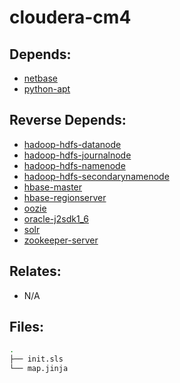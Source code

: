 # cloudera-cm4

## Depends:

  -  [netbase](/salt/netbase)
  -  [python-apt](/salt/python-apt)

## Reverse Depends:

  -  [hadoop-hdfs-datanode](/salt/hadoop-hdfs-datanode)
  -  [hadoop-hdfs-journalnode](/salt/hadoop-hdfs-journalnode)
  -  [hadoop-hdfs-namenode](/salt/hadoop-hdfs-namenode)
  -  [hadoop-hdfs-secondarynamenode](/salt/hadoop-hdfs-secondarynamenode)
  -  [hbase-master](/salt/hbase-master)
  -  [hbase-regionserver](/salt/hbase-regionserver)
  -  [oozie](/salt/oozie)
  -  [oracle-j2sdk1\_6](/salt/oracle-j2sdk1_6)
  -  [solr](/salt/solr)
  -  [zookeeper-server](/salt/zookeeper-server)

## Relates:

  -  N/A

## Files:

```bash
.
├── init.sls
└── map.jinja
```
